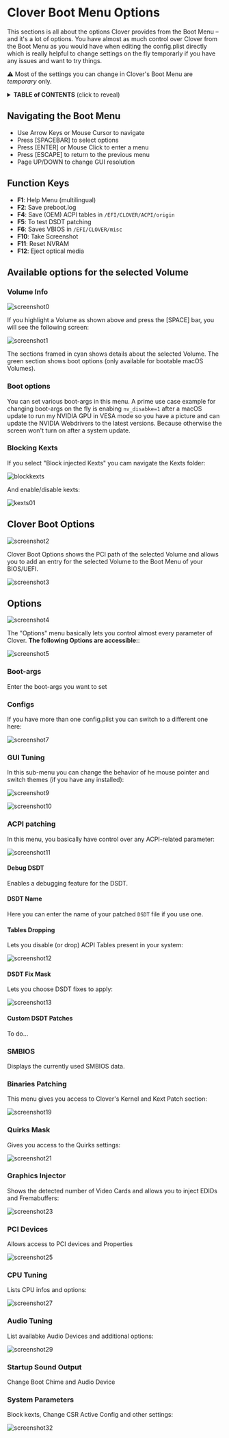 # Clover Boot Menu Options
This sections is all about the options Clover provides from the Boot Menu – and it's a lot of options. You have almost as much control over Clover from the Boot Menu as you would have when editing the config.plist directly which is really helpful to change settings on the fly temporarly if you have any issues and want to try things. 

:warning: Most of the settings you can change in Clover's Boot Menu are *temporary* only.

<details><summary><strong>TABLE of CONTENTS</strong> (click to reveal)</summary>

- [Navigating the Boot Menu](#navigating-the-boot-menu)
- [Function Keys](#function-keys)
- [Available options for the selected Volume](#available-options-for-the-selected-volume)
  - [Volume Info](#volume-info)
  - [Boot options](#boot-options)
  - [Blocking Kexts](#blocking-kexts)
- [Clover Boot Options](#clover-boot-options)
- [Options](#options)
  - [Boot-args](#boot-args)
  - [Configs](#configs)
  - [GUI Tuning](#gui-tuning)
  - [ACPI patching](#acpi-patching)
    - [Debug DSDT](#debug-dsdt)
    - [DSDT Name](#dsdt-name)
    - [Tables Dropping](#tables-dropping)
    - [DSDT Fix Mask](#dsdt-fix-mask)
    - [Custom DSDT Patches](#custom-dsdt-patches)
  - [SMBIOS](#smbios)
  - [Binaries Patching](#binaries-patching)
  - [Quirks Mask](#quirks-mask)
  - [Graphics Injector](#graphics-injector)
  - [PCI Devices](#pci-devices)
  - [CPU Tuning](#cpu-tuning)
  - [Audio Tuning](#audio-tuning)
  - [Startup Sound Output](#startup-sound-output)
  - [System Parameters](#system-parameters)

</details>

## Navigating the Boot Menu

- Use Arrow Keys or Mouse Cursor to navigate
- Press [SPACEBAR] to select options
- Press [ENTER] or Mouse Click to enter a menu
- Press [ESCAPE] to return to the previous menu
- Page UP/DOWN to change GUI resolution

## Function Keys
- **F1**: Help Menu (multilingual)
- **F2**: Save preboot.log
- **F4**: Save (OEM) ACPI tables in `/EFI/CLOVER/ACPI/origin`
- **F5**: To test DSDT patching
- **F6**: Saves VBIOS in `/EFI/CLOVER/misc`
- **F10**:  Take Screenshot
- **F11**: Reset NVRAM
- **F12**: Eject optical media

## Available options for the selected Volume

### Volume Info
![screenshot0](https://user-images.githubusercontent.com/76865553/181207018-4603c879-1fb9-462a-a158-30ac468a870d.png)


If you highlight a Volume as shown above and press the [SPACE] bar, you will see the following screen:

![screenshot1](https://user-images.githubusercontent.com/76865553/181207085-175752e4-a6a1-4d1b-8aaf-a377191c560f.png)


The sections framed in cyan shows details about the selected Volume. The green section shows boot options (only available for bootable macOS Volumes).

### Boot options

You can set various boot-args in this menu. A prime use case example for changing boot-args on the fly is enabing `nv_disabke=1` after a macOS update to run my NVIDIA GPU in VESA mode so you have a picture and can update the NVIDIA Webdrivers to the latest versions. Because otherwise the screen won't turn on after a system update.

### Blocking Kexts

If you select "Block injected Kexts" you cam navigate the Kexts folder:

![blockkexts](https://user-images.githubusercontent.com/76865553/181207132-57afcacd-4c1d-4651-8d25-257274cd1662.png)

And enable/disable kexts:

![kexts01](https://user-images.githubusercontent.com/76865553/181207219-30c374e1-40c5-48c4-8d58-f8b89a016227.png)

## Clover Boot Options
![screenshot2](https://user-images.githubusercontent.com/76865553/181207309-e6ef598f-626f-4cd3-9d0c-6475e55674e6.png)

Clover Boot Options shows the PCI path of the selected Volume and allows you to add an entry for the selected Volume to the Boot Menu of your BIOS/UEFI. 

![screenshot3](https://user-images.githubusercontent.com/76865553/181207372-8dd33de4-9932-4ad4-9558-5c2819b7c102.png)

## Options
![screenshot4](https://user-images.githubusercontent.com/76865553/181207448-a66ebd54-41a0-4a31-95a6-d22a6f858f74.png)

The "Options" menu basically lets you control almost every parameter of Clover. **The following Options are accessible:**:

![screenshot5](https://user-images.githubusercontent.com/76865553/181207496-065e086b-ea79-4b2b-ab6d-7f9d53e41f9c.png)

### Boot-args
Enter the boot-args you want to set

### Configs
If you have more than one config.plist you can switch to a different one here:

![screenshot7](https://user-images.githubusercontent.com/76865553/181207526-4428fb34-723d-470c-a3ab-130df093cbf8.png)

### GUI Tuning
In this sub-menu you can change the behavior of he mouse pointer and switch themes (if you have any installed):

![screenshot9](https://user-images.githubusercontent.com/76865553/181207569-6d0a5814-7f66-482d-8146-dc4f8a6be3b0.png)

![screenshot10](https://user-images.githubusercontent.com/76865553/181207612-49d7178a-f7eb-4eff-9ae7-ed17946f1801.png)

### ACPI patching
In this menu, you basically have control over any ACPI-related parameter:

![screenshot11](https://user-images.githubusercontent.com/76865553/181207662-520ee3d9-fb7a-4299-ac62-a4c5fccc9f29.png)

#### Debug DSDT
Enables a debugging feature for the DSDT.

#### DSDT Name
Here you can enter the name of your patched `DSDT` file if you use one.

#### Tables Dropping
Lets you disable (or drop) ACPI Tables present in your system:

![screenshot12](https://user-images.githubusercontent.com/76865553/181207695-0487e2af-d987-467b-a095-270678814de1.png)

#### DSDT Fix Mask
Lets you choose DSDT fixes to apply:

![screenshot13](https://user-images.githubusercontent.com/76865553/181207751-a581fd58-3ceb-4af8-9a85-890c572f3bfb.png)

#### Custom DSDT Patches
To do…

### SMBIOS
Displays the currently used SMBIOS data.

### Binaries Patching
This menu gives you access to Clover's Kernel and Kext Patch section:

![screenshot19](https://user-images.githubusercontent.com/76865553/181207798-b3172b4e-cec7-42a5-b7a9-781e0d78e8f5.png)

### Quirks Mask
Gives you access to the Quirks settings:

![screenshot21](https://user-images.githubusercontent.com/76865553/181207856-72be85a4-6497-4cdd-9046-c26ae9230593.png)

### Graphics Injector
Shows the detected number of Video Cards and allows you to inject EDIDs and Fremabuffers: 

![screenshot23](https://user-images.githubusercontent.com/76865553/181207916-4afcba8a-4658-498c-ad89-12c830b1a42b.png)

### PCI Devices
Allows access to PCI devices and Properties

![screenshot25](https://user-images.githubusercontent.com/76865553/181207958-86550c16-3102-4b84-849b-b649a0a44bd7.png)

### CPU Tuning
Lists CPU infos and options:

![screenshot27](https://user-images.githubusercontent.com/76865553/181207984-58a13036-07a2-4413-9e1c-e1abb8f812a0.png)

### Audio Tuning
List availabke Audio Devices and additional options:

![screenshot29](https://user-images.githubusercontent.com/76865553/181208017-ad9706ef-7d80-44ae-8ca7-c22715445cd4.png)

### Startup Sound Output
Change Boot Chime and Audio Device

### System Parameters
Block kexts, Change CSR Active Config and other settings:

![screenshot32](https://user-images.githubusercontent.com/76865553/181208057-9ef87261-603a-4bc3-85d7-909549bcb019.png)

